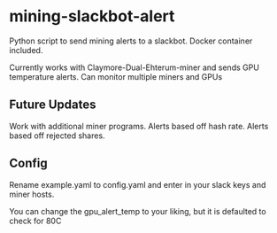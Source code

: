 # mining-slackbot-alert
Python script to send mining alerts to a slackbot. Docker container included.

Currently works with Claymore-Dual-Ehterum-miner and sends GPU temperature alerts. Can monitor multiple miners and GPUs

## Future Updates
Work with additional miner programs.
Alerts based off hash rate.
Alerts based off rejected shares.

## Config
Rename example.yaml to config.yaml and enter in your slack keys and miner hosts.

You can change the gpu_alert_temp to your liking, but it is defaulted to check for 80C
